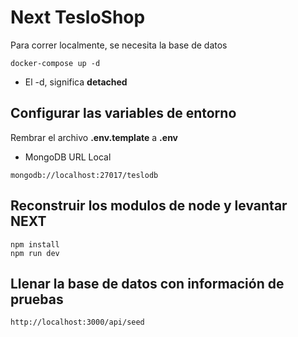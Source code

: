 # Next TesloShop
Para correr localmente, se necesita la base de datos

```
docker-compose up -d
```
* El -d, significa __detached__


## Configurar las variables de entorno

Rembrar el archivo __.env.template__ a __.env__

* MongoDB URL Local
```
mongodb://localhost:27017/teslodb
```

## Reconstruir los modulos de node y levantar NEXT

```
npm install
npm run dev
```

## Llenar la base de datos con información de pruebas

```
http://localhost:3000/api/seed
```
